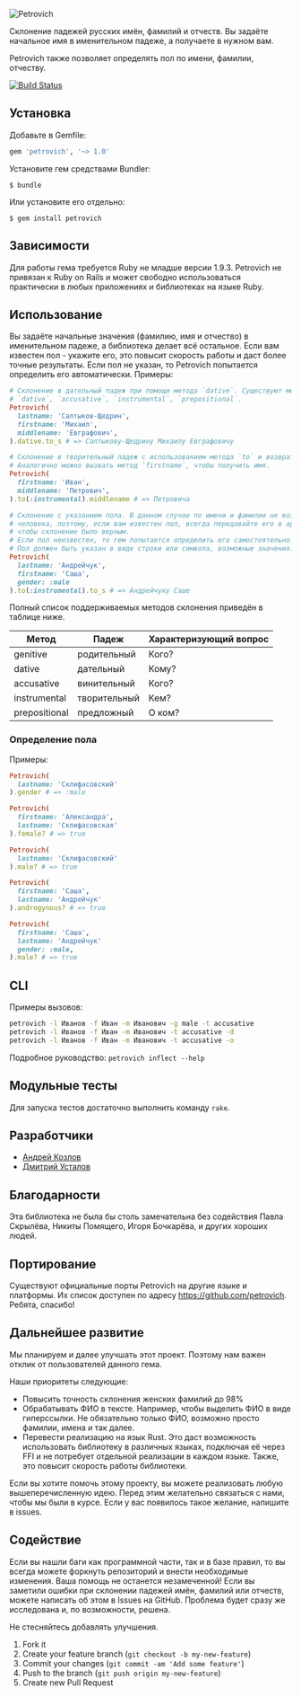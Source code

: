 ![Petrovich](petrovich.png)

Склонение падежей русских имён, фамилий и отчеств. Вы задаёте начальное имя
в именительном падеже, а получаете в нужном вам.

Petrovich также позволяет определять пол по имени, фамилии, отчеству.

[![Build Status](https://travis-ci.org/petrovich/petrovich-ruby.svg?branch=dev-1.0)](https://travis-ci.org/petrovich/petrovich-ruby)

## Установка

Добавьте в Gemfile:

```ruby
gem 'petrovich', '~> 1.0'
```

Установите гем cредствами Bundler:

    $ bundle

Или установите его отдельно:

    $ gem install petrovich

## Зависимости

Для работы гема требуется Ruby не младше версии 1.9.3. Petrovich не
привязан к Ruby on Rails и может свободно использоваться практически
в любых приложениях и библиотеках на языке Ruby.

## Использование

Вы задаёте начальные значения (фамилию, имя и отчество) в именительном
падеже, а библиотека делает всё остальное. Если вам известен пол - укажите его, это повысит скорость работы и даст более точные результаты. Если пол не указан, то Petrovich попытается определить его автоматически. Примеры:

```ruby
# Склонение в дательный падеж при помощи метода `dative`. Существуют методы `genitive`,
# `dative`, `accusative`, `instrumental`, `prepositional`.
Petrovich(
  lastname: 'Салтыков-Щедрин',
  firstname: 'Михаил',
  middlename: 'Евграфович',
).dative.to_s # => Салтыкову-Щедрину Михаилу Евграфовичу

# Склонение в творительный падеж с использованием метода `to` и возвратом отчества.
# Аналогично можно вызвать метод `firstname`, чтобы получить имя.
Petrovich(
  firstname: 'Иван',
  middlename: 'Петрович',
).to(:instrumental).middlename # => Петровича

# Склонение с указанием пола. В данном случае по имени и фамилии не возможно определить пол
# человека, поэтому, если вам известен пол, всегда передавайте его в аргументах,
# чтобы склонение было верным.
# Если пол неизвестен, то гем попытается определить его самостоятельно.
# Пол должен быть указан в виде строки или символа, возможные значения: male, female.
Petrovich(
  lastname: 'Андрейчук',
  firstname: 'Саша',
  gender: :male
).to(:instrumental).to_s # => Андрейчуку Саше
```

Полный список поддерживаемых методов склонения приведён
в таблице ниже.

| Метод          | Падеж        | Характеризующий вопрос |
|----------------|--------------|------------------------|
| genitive       | родительный  | Кого?                  |
| dative         | дательный    | Кому?                  |
| accusative     | винительный  | Кого?                  |
| instrumental   | творительный | Кем?                   |
| prepositional  | предложный   | О ком?                 |

### Определение пола

Примеры:

```ruby
Petrovich(
  lastname: 'Склифасовский'
).gender # => :male

Petrovich(
  firstname: 'Александра',
  lastname: 'Склифасовская'
).female? # => true

Petrovich(
  lastname: 'Склифасовский'
).male? # => true

Petrovich(
  firstname: 'Саша',
  lastname: 'Андрейчук'
).androgynous? # => true

Petrovich(
  firstname: 'Саша',
  lastname: 'Андрейчук'
  gender: :male,
).male? # => true
```

## CLI

Примеры вызовов:

```bash
petrovich -l Иванов -f Иван -m Иванович -g male -t accusative
petrovich -l Иванов -f Иван -m Иванович -t accusative -d
petrovich -l Иванов -f Иван -m Иванович -t accusative -o
```

Подробное руководство: `petrovich inflect --help`

## Модульные тесты

Для запуска тестов достаточно выполнить команду `rake`.

## Разработчики

 * [Андрей Козлов](https://github.com/tanraya)
 * [Дмитрий Усталов](http://ustalov.name)

## Благодарности

Эта библиотека не была бы столь замечательна без содействия Павла Скрылёва,
Никиты Помящего, Игоря Бочкарёва, и других хороших людей.

## Портирование

Существуют официальные порты Petrovich на другие языке и платформы. Их список
доступен по адресу <https://github.com/petrovich>. Ребята, спасибо!

## Дальнейшее развитие

Мы планируем и далее улучшать этот проект. Поэтому нам важен отклик от
пользователей данного гема.

Наши приоритеты следующие:

* Повысить точность склонения женских фамилий до 98%
* Обрабатывать ФИО в тексте. Например, чтобы выделить ФИО в виде гиперссылки. Не обязательно только ФИО, возможно просто фамилии, имена и так далее.
* Перевести реализацию на язык Rust. Это даст возможность использовать библиотеку в различных языках, подключая её через FFI и не потребует отдельной реализации в каждом языке. Также, это повысит скорость работы библиотеки.

Если вы хотите помочь этому проекту, вы можете реализовать любую
вышеперечисленную идею. Перед этим желательно связаться с нами,
чтобы мы были в курсе. Если у вас появилось такое желание, напишите в issues.

## Содействие

Если вы нашли баги как программной части, так и в базе правил, то вы всегда
можете форкнуть репозиторий и внести необходимые изменения. Ваша помощь не
останется незамеченной! Если вы заметили ошибки при склонении падежей имён,
фамилий или отчеств, можете написать об этом в Issues на GitHub.
Проблема будет сразу же исследована и, по возможности, решена.

Не стесняйтесь добавлять улучшения.

1. Fork it
2. Create your feature branch (`git checkout -b my-new-feature`)
3. Commit your changes (`git commit -am 'Add some feature'`)
4. Push to the branch (`git push origin my-new-feature`)
5. Create new Pull Request
